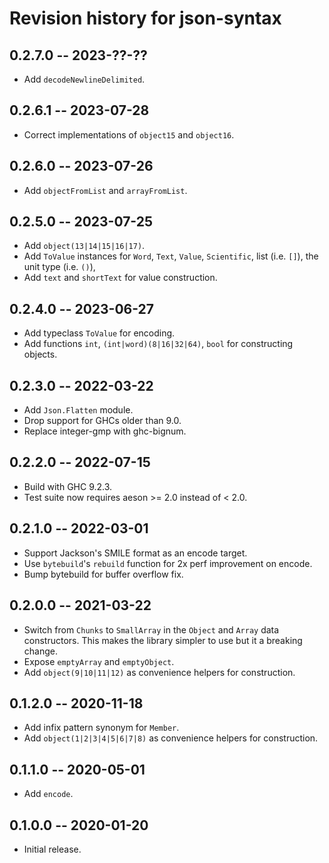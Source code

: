 # Revision history for json-syntax

## 0.2.7.0 -- 2023-??-??

* Add `decodeNewlineDelimited`.

## 0.2.6.1 -- 2023-07-28

* Correct implementations of `object15` and `object16`.

## 0.2.6.0 -- 2023-07-26

* Add `objectFromList` and `arrayFromList`.

## 0.2.5.0 -- 2023-07-25

* Add `object(13|14|15|16|17)`.
* Add `ToValue` instances for `Word`, `Text`, `Value`,
  `Scientific`, list (i.e. `[]`), the unit type (i.e. `()`),
* Add `text` and `shortText` for value construction.
  

## 0.2.4.0 -- 2023-06-27

* Add typeclass `ToValue` for encoding.
* Add functions `int`, `(int|word)(8|16|32|64)`, `bool` for constructing
  objects.

## 0.2.3.0 -- 2022-03-22

* Add `Json.Flatten` module.
* Drop support for GHCs older than 9.0.
* Replace integer-gmp with ghc-bignum.

## 0.2.2.0 -- 2022-07-15

* Build with GHC 9.2.3.
* Test suite now requires aeson >= 2.0 instead of < 2.0.

## 0.2.1.0 -- 2022-03-01

* Support Jackson's SMILE format as an encode target.
* Use `bytebuild`'s `rebuild` function for 2x perf improvement on encode.
* Bump bytebuild for buffer overflow fix.

## 0.2.0.0 -- 2021-03-22

* Switch from `Chunks` to `SmallArray` in the `Object` and `Array` data
  constructors. This makes the library simpler to use but it a breaking
  change.
* Expose `emptyArray` and `emptyObject`.
* Add `object(9|10|11|12)` as convenience helpers for construction.

## 0.1.2.0 -- 2020-11-18

* Add infix pattern synonym for `Member`.
* Add `object(1|2|3|4|5|6|7|8)` as convenience helpers for construction.

## 0.1.1.0 -- 2020-05-01

* Add `encode`.

## 0.1.0.0 -- 2020-01-20

* Initial release.
